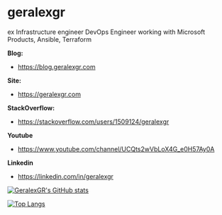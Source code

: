 # geralexgr
ex Infrastructure engineer
DevOps Engineer working with Microsoft Products, Ansible, Terraform

**Blog:**
- https://blog.geralexgr.com

**Site:**
- https://geralexgr.com

**StackOverflow:**
- https://stackoverflow.com/users/1509124/geralexgr

**Youtube**
- https://www.youtube.com/channel/UCQts2wVbLoX4G_e0H57Ay0A

**Linkedin**
- https://linkedin.com/in/geralexgr

[![GeralexGR's GitHub stats](https://github-readme-stats.vercel.app/api?username=geralexgr)](https://github.com/geralexgr/github/blob/main/README.md)

[![Top Langs](https://github-readme-stats.vercel.app/api/top-langs/?username=geralexgr&layout=compact)](https://github.com/geralexgr/github/blob/main/README.md)

